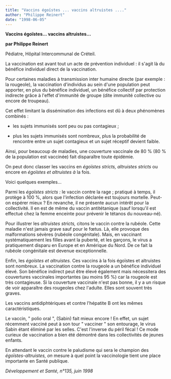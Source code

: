 ```yaml
---
title: "Vaccins égoïstes ... vaccins altruistes ...."
author: "Philippe Reinert"
date: "1998-06-05"
---
```


**Vaccins égoïstes... vaccins altruistes...**

**par Philippe Reinert**

Pédiatre, Hôpital Intercommunal de Créteil.

La vaccination est avant tout un acte de prévention individuel : il s'agit là du bénéfice individuel direct de la vaccination.

Pour certaines maladies à transmission inter humaine directe (par exemple : la rougeole), la vaccination d'individus au sein d'une population peut apporter, en plus du bénéfice individuel, un bénéfice collectif par protection indirecte grâce à l'effet d'immunité de groupe (dite immunité collective ou encore de troupeau).

Cet effet limitant la dissémination des infections est dû à deux phénomènes combinés :

- les sujets immunisés sont peu ou pas contagieux ;

- plus les sujets immunisés sont nombreux, plus la probabilité de rencontre entre un sujet contagieux et un sujet réceptif devient faible.

Ainsi, pour beaucoup de maladies, une couverture vaccinale de 80 % (80 % de la population est vaccinée) fait disparaître toute épidémie.

On peut donc classer les vaccins en *égoïstes* *stricts, altruistes stricts* ou encore en *égoïstes et altruistes à* la fois.

Voici quelques exemples...

Parmi les *égoïstes stricts :* le vaccin contre la rage ; pratiqué à temps, il protège à 100 %, alors que l'infection déclarée est toujours mortelle. Peut-on espérer mieux ? En revanche, il ne présente aucun intérêt pour la collectivité. Il en est de même du vaccin antitétanique (sauf lorsqu'il est effectué chez la femme enceinte pour prévenir le tétanos du nouveau-né).

Pour illustrer les *altruistes stricts,* citons le vaccin contre la rubéole. Cette maladie n'est jamais grave sauf pour le fœtus. Là, elle provoque des malformations sévères (rubéole congénitale). Mais, en vaccinant systématiquement les filles avant la puberté, et les garçons, le virus a pratiquement disparu en Europe et en Amérique du Nord. De ce fait la rubéole congénitale est devenue exceptionnelle.

Enfin, les *égoïstes et altruistes.* Ces vaccins à la fois égoïstes et altruistes sont nombreux. La vaccination contre la rougeole a un bénéfice individuel élevé. Son bénéfice indirect peut être élevé également mais nécessitera des couvertures vaccinales importantes (au moins 95 %) car la rougeole est très contagieuse. Si la couverture vaccinale n'est pas bonne, il y a un risque de voir apparaître des rougeoles chez l'adulte. Elles sont souvent très graves.

Les vaccins antidiphtériques et contre l'hépatite B ont les mêmes caractéristiques.

Le vaccin, " polio oral ", (Sabin) fait mieux encore ! En effet, un sujet récemment vacciné peut à son tour " vacciner " son entourage, le virus Sabin étant éliminé par les selles. C'est l'inverse du péril fécal ! Ce mode curieux de vaccination a bien été démontré dans les collectivités de jeunes enfants.

En attendant le vaccin contre le paludisme qui sera le champion des *égoïstes-altruistes, on* mesure à quel point la vaccinologie tient une place importante en Santé publique.

*Développement et Santé, n°135, juin 1998*
